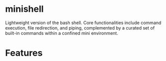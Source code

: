 # minishell
Lightweight version of the bash shell. Core functionalities include command execution, file redirection, and piping, complemented by a curated set of built-in commands within a confined mini environment.

# Features
